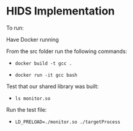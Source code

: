 ﻿# HIDS Implementation

To run:

Have Docker running

From the src folder run the following commands:

- `docker build -t gcc .`

- `docker run -it gcc bash`

Test that our shared library was built:

- `ls monitor.so`

Run the test file:

- `LD_PRELOAD=./monitor.so ./targetProcess`


